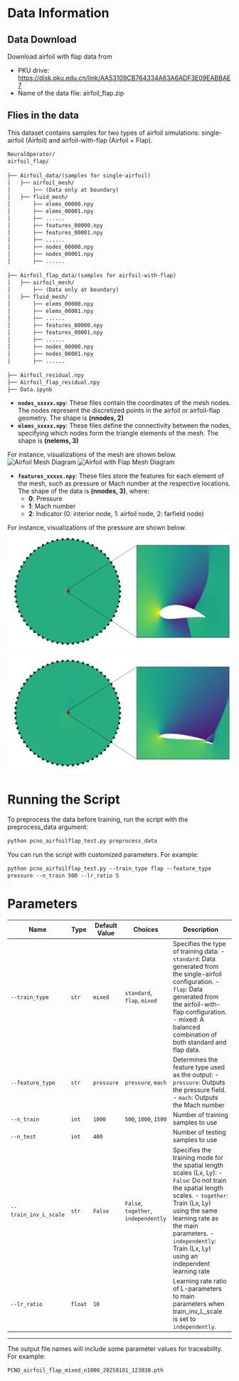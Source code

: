 # Data Information

## Data Download
Download airfoil with flap data from 
- PKU drive: https://disk.pku.edu.cn/link/AA53109CB764334A63A6ADF3E09EABBAE7
- Name of the data file: airfoil_flap.zip


## Flies in the data
This dataset contains samples for two types of airfoil simulations: single-airfoil (Airfoil) and airfoil-with-flap (Airfoil + Flap).
<pre style="white-space: pre-wrap;"><code>NeuralOperator/
airfoil_flap/

├── Airfoil_data/(samples for single-airfoil)
│   ├── airfoil_mesh/
│       ├── (Data only at boundary)
│   ├── fluid_mesh/
│       ├── elems_00000.npy
│       ├── elems_00001.npy
│       ├── ......
│       ├── features_00000.npy
│       ├── features_00001.npy
│       ├── ......
│       ├── nodes_00000.npy
│       ├── nodes_00001.npy
│       ├── ......

├── Airfoil_flap_data/(samples for airfoil-with-flap)
│   ├── airfoil_mesh/
│       ├── (Data only at boundary)
│   ├── fluid_mesh/
│       ├── elems_00000.npy
│       ├── elems_00001.npy
│       ├── ......
│       ├── features_00000.npy
│       ├── features_00001.npy
│       ├── ......
│       ├── nodes_00000.npy
│       ├── nodes_00001.npy
│       ├── ......

├── Airfoil_residual.npy
├── Airfoil_flap_residual.npy
├── Data.ipynb
</code></pre>

- **`nodes_xxxxx.npy`**: These files contain the coordinates of the mesh nodes. The nodes represent the discretized points in the airfoil or airfoil-flap geometry. The shape is **(nnodes, 2)** 
- **`elems_xxxxx.npy`**: These files define the connectivity between the nodes, specifying which nodes form the triangle elements of the mesh. The shape is **(nelems, 3)**


For instance, visualizations of the mesh are shown below.
![Airfoil Mesh Diagram](./figure/readme/sample_mesh_A.png)
![Airfoil with Flap Mesh Diagram](./figure/readme/sample_mesh_AF.png)


- **`features_xxxxx.npy`**: These files store the features for each element of the mesh, such as pressure or Mach number at the respective locations. The shape of the data is **(nnodes, 3)**, where:
  - **0**: Pressure
  - **1**: Mach number
  - **2**: Indicator (0: interior node, 1: airfoil node, 2: farfield node)

For instance, visualizations of the pressure are shown below.
![Airfoil Diagram](./figure/readme/sample_A.png)
![Airfoil with Flap Diagram](./figure/readme/sample_AF.png)


# Running the Script
To preprocess the data before training, run the script with the preprocess_data argument:
```bash
python pcno_airfoilflap_test.py preprocess_data
```

You can run the script with customized parameters. For example:
```
python pcno_airfoilflap_test.py --train_type flap --feature_type pressure --n_train 500 --lr_ratio 5
```


# Parameters

| Name             | Type    | Default Value | Choices                              | Description                                                                                                                                                                                                        |
| ---------------- | ------- | ------------- | ------------------------------------ | ------------------------------------------------------------------------------------------------------------------------------------------------------------------------------------------------------------------ |
| `--train_type`   | `str`   | `mixed`       | `standard`, `flap`, `mixed`          | Specifies the type of training data:   - `standard`: Data generated from the single-airfoil configuration.   - `flap`: Data generated from the airfoil-with-flap configuration.   - mixed: A balanced combination of both standard and flap data.                     |
| `--feature_type` | `str`   | `pressure`        | `pressure`, `mach`         | Determines the feature type used as the output:      - `pressure`: Outputs the pressure field.     - `mach`: Outputs the Mach number|
| `--n_train`      | `int`   | `1000`        | `500`, `1000`, `1500`                | Number of training samples to use|
| `--n_test`       | `int`   | `400`         |              | Number of testing samples to use|
| `--train_inv_L_scale`   | `str`   | `False`       | `False`, `together`, `independently` | Specifies the training mode for the spatial length scales (Lx, Ly):  - `False`: Do not train the spatial length scales.  - `together`: Train (Lx, Ly) using the same learning rate as the main parameters.  - `independently`: Train (Lx, Ly) using an independent learning rate |
| `--lr_ratio`     | `float` | `10`          |                                      | Learning rate ratio of L-parameters to main parameters when train_inv_L_scale is set to `independently`. |
---

The output file names will include some parameter values for traceability. For example:

```bash
PCNO_airfoil_flap_mixed_n1000_20250101_123030.pth
```